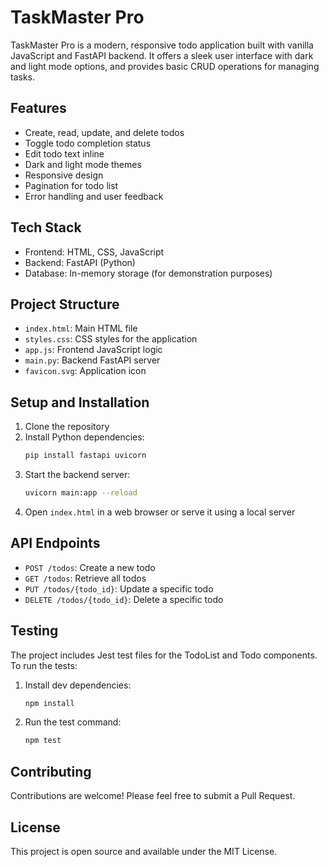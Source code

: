 # TaskMaster Pro

TaskMaster Pro is a modern, responsive todo application built with vanilla JavaScript and FastAPI backend. It offers a sleek user interface with dark and light mode options, and provides basic CRUD operations for managing tasks.

## Features

- Create, read, update, and delete todos
- Toggle todo completion status
- Edit todo text inline
- Dark and light mode themes
- Responsive design
- Pagination for todo list
- Error handling and user feedback

## Tech Stack

- Frontend: HTML, CSS, JavaScript
- Backend: FastAPI (Python)
- Database: In-memory storage (for demonstration purposes)

## Project Structure

- `index.html`: Main HTML file
- `styles.css`: CSS styles for the application
- `app.js`: Frontend JavaScript logic
- `main.py`: Backend FastAPI server
- `favicon.svg`: Application icon

## Setup and Installation

1. Clone the repository
2. Install Python dependencies:
   ```bash
   pip install fastapi uvicorn
   ```
3. Start the backend server:
   ```bash
   uvicorn main:app --reload
   ```
4. Open `index.html` in a web browser or serve it using a local server

## API Endpoints

- `POST /todos`: Create a new todo
- `GET /todos`: Retrieve all todos
- `PUT /todos/{todo_id}`: Update a specific todo
- `DELETE /todos/{todo_id}`: Delete a specific todo

## Testing

The project includes Jest test files for the TodoList and Todo components. To run the tests:

1. Install dev dependencies:
   ```bash
   npm install
   ```
2. Run the test command:
   ```bash
   npm test
   ```

## Contributing

Contributions are welcome! Please feel free to submit a Pull Request.

## License

This project is open source and available under the MIT License.

